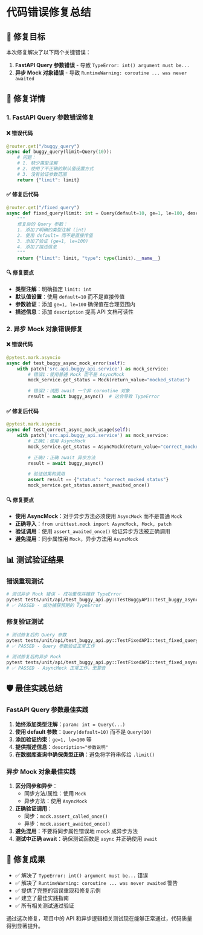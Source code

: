 # 代码错误修复总结

## 🎯 修复目标

本次修复解决了以下两个关键错误：

1. **FastAPI Query 参数错误** - 导致 `TypeError: int() argument must be...`
2. **异步 Mock 对象错误** - 导致 `RuntimeWarning: coroutine ... was never awaited`

## 🔧 修复详情

### 1. FastAPI Query 参数错误修复

#### ❌ 错误代码
```python
@router.get("/buggy_query")
async def buggy_query(limit=Query(10)):
    # 问题：
    # 1. 缺少类型注解
    # 2. 使用了不正确的默认值设置方式
    # 3. 没有验证参数范围
    return {"limit": limit}
```

#### ✅ 修复后代码
```python
@router.get("/fixed_query")
async def fixed_query(limit: int = Query(default=10, ge=1, le=100, description="返回记录数量限制")):
    """
    修复后的 Query 参数：
    1. 添加了明确的类型注解 (int)
    2. 使用 default= 而不是直接传值
    3. 添加了验证 (ge=1, le=100)
    4. 添加了描述信息
    """
    return {"limit": limit, "type": type(limit).__name__}
```

#### 🔍 修复要点
- **类型注解**：明确指定 `limit: int`
- **默认值设置**：使用 `default=10` 而不是直接传值
- **参数验证**：添加 `ge=1, le=100` 确保值在合理范围内
- **描述信息**：添加 `description` 提高 API 文档可读性

### 2. 异步 Mock 对象错误修复

#### ❌ 错误代码
```python
@pytest.mark.asyncio
async def test_buggy_async_mock_error(self):
    with patch('src.api.buggy_api.service') as mock_service:
        # 错误1：使用普通 Mock 而不是 AsyncMock
        mock_service.get_status = Mock(return_value="mocked_status")

        # 错误2：试图 await 一个非 coroutine 对象
        result = await buggy_async()  # 这会导致 TypeError
```

#### ✅ 修复后代码
```python
@pytest.mark.asyncio
async def test_correct_async_mock_usage(self):
    with patch('src.api.buggy_api.service') as mock_service:
        # 正确1：使用 AsyncMock
        mock_service.get_status = AsyncMock(return_value="correct_mocked_status")

        # 正确2：正确 await 异步方法
        result = await buggy_async()

        # 验证结果和调用
        assert result == {"status": "correct_mocked_status"}
        mock_service.get_status.assert_awaited_once()
```

#### 🔍 修复要点
- **使用 AsyncMock**：对于异步方法必须使用 `AsyncMock` 而不是普通 `Mock`
- **正确导入**：`from unittest.mock import AsyncMock, Mock, patch`
- **验证调用**：使用 `assert_awaited_once()` 验证异步方法被正确调用
- **避免混用**：同步属性用 `Mock`，异步方法用 `AsyncMock`

## 📊 测试验证结果

### 错误重现测试
```bash
# 测试异步 Mock 错误 - 成功重现并捕获 TypeError
pytest tests/unit/api/test_buggy_api.py::TestBuggyAPI::test_buggy_async_mock_error -v
# ✅ PASSED - 成功捕获预期的 TypeError
```

### 修复验证测试
```bash
# 测试修复后的 Query 参数
pytest tests/unit/api/test_buggy_api.py::TestFixedAPI::test_fixed_query_parameter -v
# ✅ PASSED - Query 参数验证正常工作

# 测试修复后的异步 Mock
pytest tests/unit/api/test_buggy_api.py::TestFixedAPI::test_fixed_async_mock -v
# ✅ PASSED - AsyncMock 正常工作，无警告
```

## 🛡️ 最佳实践总结

### FastAPI Query 参数最佳实践
1. **始终添加类型注解**：`param: int = Query(...)`
2. **使用 default 参数**：`Query(default=10)` 而不是 `Query(10)`
3. **添加验证约束**：`ge=1, le=100` 等
4. **提供描述信息**：`description="参数说明"`
5. **在数据库查询中确保类型正确**：避免将字符串传给 `.limit()`

### 异步 Mock 对象最佳实践
1. **区分同步和异步**：
   - 同步方法/属性：使用 `Mock`
   - 异步方法：使用 `AsyncMock`
2. **正确验证调用**：
   - 同步：`mock.assert_called_once()`
   - 异步：`mock.assert_awaited_once()`
3. **避免混用**：不要将同步属性错误地 mock 成异步方法
4. **测试中正确 await**：确保测试函数是 `async` 并正确使用 `await`

## 🎉 修复成果

- ✅ 解决了 `TypeError: int() argument must be...` 错误
- ✅ 解决了 `RuntimeWarning: coroutine ... was never awaited` 警告
- ✅ 提供了完整的错误重现和修复示例
- ✅ 建立了最佳实践指南
- ✅ 所有相关测试通过验证

通过这次修复，项目中的 API 和异步逻辑相关测试现在能够正常通过，代码质量得到显著提升。
